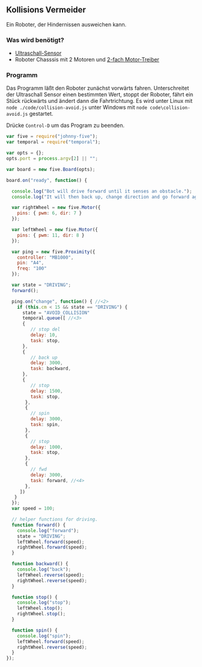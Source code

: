 ## Kollisions Vermeider

Ein Roboter, der Hindernissen ausweichen kann.

### Was wird benötigt?

* [Ultraschall-Sensor](./ultrasonic)
* Roboter Chasssis mit 2 Motoren und [2-fach Motor-Treiber](./dual-motor)

### Programm

Das Programm läßt den Roboter zunächst vorwärts fahren. Unterschreitet der Ultraschall Sensor einen bestimmten Wert, stoppt der Roboter, fährt ein Stück rückwärts und ändert dann die Fahrtrichtung. Es wird unter Linux mit `node ./code/collision-avoid.js` unter Windows mit `node code\collision-avoid.js` gestartet.

Drücke `Control-D` um das Program zu beenden.

```javascript
var five = require("johnny-five");
var temporal = require("temporal");

var opts = {};
opts.port = process.argv[2] || "";

var board = new five.Board(opts);

board.on("ready", function() {

  console.log("Bot will drive forward until it senses an obstacle.");
  console.log("It will then back up, change direction and go forward again");

  var rightWheel = new five.Motor({
    pins: { pwm: 6, dir: 7 }
  });

  var leftWheel = new five.Motor({
    pins: { pwm: 11, dir: 8 }
  });

  var ping = new five.Proximity({
    controller: "MB1000",
    pin: "A4",
    freq: "100"
  });

  var state = "DRIVING";
  forward();

  ping.on("change", function() { //<2>
    if (this.cm < 15 && state == "DRIVING") {
      state = "AVOID_COLLISION"
      temporal.queue([ //<3>
      {
         // stop del           
         delay: 10,
         task: stop,
      },
      {
         // back up
         delay: 3000,
         task: backward,
      },
      {
         // stop
         delay: 1500,
         task: stop,
       },
       {
         // spin
         delay: 3000,
         task: spin, 
       },
       {
         // stop
         delay: 1000,
         task: stop,
       },
       {
         // fwd
         delay: 3000,
         task: forward, //<4>
       },
     ])
   }
  });
  var speed = 100;

  // helper functions for driving.
  function forward() {
    console.log("forward");
    state = "DRIVING";
    leftWheel.forward(speed);
    rightWheel.forward(speed);
  }

  function backward() {
    console.log("back");
    leftWheel.reverse(speed);
    rightWheel.reverse(speed);
  }

  function stop() {
    console.log("stop");
    leftWheel.stop();
    rightWheel.stop();
  }

  function spin() {
    console.log("spin");
    leftWheel.forward(speed);
    rightWheel.reverse(speed);
  }
}); 
```
